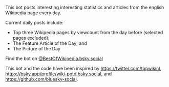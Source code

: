 This bot posts interesting interesting statistics and articles from the english Wikipedia page every day.

Current daily posts include:
- Top three Wikipedia pages by viewcount from the day before (selected pages excluded);
- The Feature Article of the Day; and 
- The Picture of the Day

Find the bot on [@BestOfWikipedia.bsky.social](https://bsky.app/profile/bestofwikipedia.bsky.social)

This bot and the code have been inspired by https://twitter.com/topwikinl, https://bsky.app/profile/wiki-potd.bsky.social, and https://github.com/bluesky-social.
